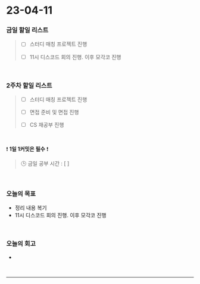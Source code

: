 # 23-04-11
### 금일 할일 리스트
> - [ ]  스터디 매칭 프로젝트 진행
>
> - [ ]  11시 디스코드 회의 진행. 이후 모각코 진행


<br/>

### 2주차 할일 리스트  
> - [ ]  스터디 매칭 프로젝트 진행
>
> - [ ]  면접 준비 및 면접 진행
>
> - [ ]  CS 재공부 진행

<br/>

❗ **1일 1커밋은 필수** ❗
> 🕒 금일 공부 시간 : [ ]
  
<br/>

### 오늘의 목표
- 정리 내용 복기
- 11시 디스코드 회의 진행. 이후 모각코 진행

<br>

### 오늘의 회고
- 


<br/>

------------  